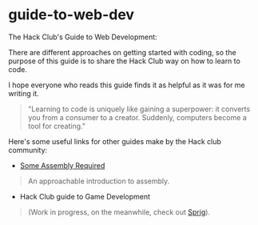 # guide-to-web-dev
The Hack Club's Guide to Web Development:

There are different approaches on getting started with coding, so the purpose of this guide is to share the Hack Club way on how to learn to code.

I hope everyone who reads this guide finds it as helpful as it was for me writing it. 

> "Learning to code is uniquely like gaining a superpower: it converts you from a consumer to a creator. Suddenly, computers become a tool for creating."


Here's some useful links for other guides make by the Hack club community:

- [Some Assembly Required](https://github.com/hackclub/some-assembly-required)
> An approachable introduction to assembly.

- Hack Club guide to Game Development
> (Work in progress, on the meanwhile, check out [Sprig](https://github.com/hackclub/sprig)).
